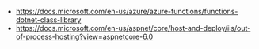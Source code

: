 ﻿- https://docs.microsoft.com/en-us/azure/azure-functions/functions-dotnet-class-library
- https://docs.microsoft.com/en-us/aspnet/core/host-and-deploy/iis/out-of-process-hosting?view=aspnetcore-6.0
